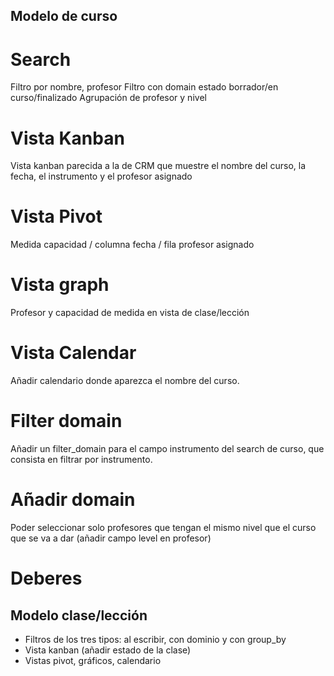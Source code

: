 ## Modelo de curso

# Search
Filtro por nombre, profesor
Filtro con domain estado borrador/en curso/finalizado
Agrupación de profesor y nivel

# Vista Kanban
Vista kanban parecida a la de CRM que muestre el nombre del curso, la fecha, el instrumento y el profesor asignado

# Vista Pivot
Medida capacidad / columna fecha / fila profesor asignado

# Vista graph
Profesor y capacidad de medida en vista de clase/lección

# Vista Calendar
Añadir calendario donde aparezca el nombre del curso.

# Filter domain
Añadir un filter_domain para el campo instrumento del search de curso, que consista en filtrar por instrumento.

# Añadir domain
Poder seleccionar solo profesores que tengan el mismo nivel que el curso que se va a dar (añadir campo level en profesor)
# Deberes

## Modelo clase/lección

* Filtros de los tres tipos: al escribir, con dominio y con group_by
* Vista kanban (añadir estado de la clase)
* Vistas pivot, gráficos, calendario

